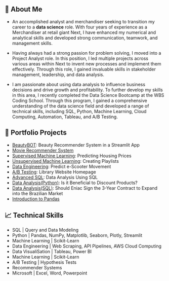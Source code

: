 ## 📌 About Me 

- An accomplished analyst and merchandiser seeking to transition my career to a **data science** role. With four years of experience as a Merchandiser at retail giant Next, I have enhanced my numerical and analytical skills and developed strong communication, teamwork, and management skills.

- Having always had a strong passion for problem solving, I moved into a Project Analyst role. In this position, I led multiple projects across various areas within Next to invent new processes and implement them effectively. Through this role, I gained invaluable skills in stakeholder management, leadership, and data analysis.

- I am passionate about using data analysis to influence business decisions and drive growth and profitability. To further develop my skills in this area, I recently completed the Data Science Bootcamp at the WBS Coding School. Through this program, I gained a comprehensive understanding of the data science field and developed a range of technical skills, including SQL, Python, Machine Learning, Cloud Computing, Automation, Tableau, and A/B Testing.

## 📁 Portfolio Projects

- [BeautyBOT](https://github.com/abiflynn/BeautyBOT): Beauty Recommender System in a Streamlit App 
- [Movie Recommender System](https://github.com/abiflynn/movie_recommender_system)
- [Supervised Machine Learning](https://github.com/abiflynn/supervised_machine_learning): Predicting Housing Prices
- [Unsupervised Machine Learning](https://github.com/abiflynn/unsupervised_machine_learning): Creating Playlists
- [Data Engineering](https://github.com/abiflynn/data_engineering): Predict e-Scooter Movement
- [A/B Testing](https://github.com/abiflynn/AB_testing): Library Website Homepage
- [Advanced SQL](https://github.com/abiflynn/advanced_SQL): Data Analysis Using SQL
- [Data Analysis(Python)](https://github.com/abiflynn/data_analysis_python): Is it Beneficial to Discount Products?
- [Data Analysis(SQL)](https://github.com/abiflynn/data_analysis_SQL): Should Eniac Sign the 3-Year Contract to Expand into the Brazilian Market
- [Introduction to Pandas](https://github.com/abiflynn/python_pandas)

## 📈 Technical Skills 

- SQL | Query and Data Modeling
- Python | Pandas, NumPy, Matplotlib, Seaborn, Plotly, Streamlit
- Machine Learning | Scikit-Learn
- Data Engineering | Web Scraping, API Pipelines, AWS Cloud Computing
- Data VisualiSation | Tableau, Power BI 
- Machine Learning | Scikit-Learn
- A/B Testing | Hypothesis Tests
- Recommender Systems
- Microsoft | Excel, Word, Powerpoint
